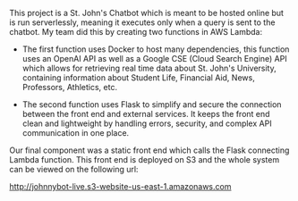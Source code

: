 This project is a St. John's Chatbot which is meant to be hosted online but is run serverlessly, meaning it executes only when a query is sent to the chatbot.
My team did this by creating two functions in AWS Lambda:

- The first function uses Docker to host many dependencies, this function uses an OpenAI API as well as a Google CSE (Cloud Search Engine) API which allows
for retrieving real time data about St. John's University, containing information about Student Life, Financial Aid, News, Professors, Athletics, etc.

- The second function uses Flask to simplify and secure the connection between the front end and external services. It keeps the front end clean and lightweight
by handling errors, security, and complex API communication in one place.

Our final component was a static front end which calls the Flask connecting Lambda function. This front end is deployed on S3 and the whole system can be viewed 
on the following url: 

http://johnnybot-live.s3-website-us-east-1.amazonaws.com
